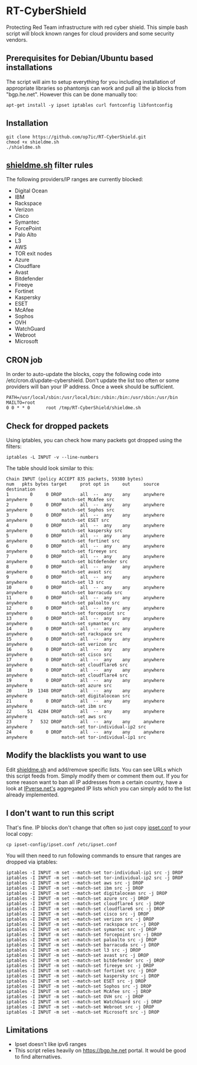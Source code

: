 RT-CyberShield
===============

Protecting Red Team infrastructure with red cyber shield. This simple bash script will block known ranges for cloud providers and some security vendors.

## Prerequisites for Debian/Ubuntu based installations
The script will aim to setup everything for you including installation of appropriate libraries so phantomjs can work and pull all the ip blocks from "bgp.he.net". However this can be done manually too:
 
```
apt-get install -y ipset iptables curl fontconfig libfontconfig
```

## Installation
```
git clone https://github.com/op7ic/RT-CyberShield.git
chmod +x shieldme.sh
./shieldme.sh
```

## [shieldme.sh](shieldme.sh) filter rules

The following providers/IP ranges are currently blocked:

- Digital Ocean
- IBM
- Rackspace
- Verizon
- Cisco
- Symantec
- ForcePoint
- Palo Alto
- L3
- AWS
- TOR exit nodes
- Azure
- Cloudflare
- Avast
- Bitdefender
- Fireeye
- Fortinet
- Kaspersky
- ESET
- McAfee
- Sophos
- OVH
- WatchGuard
- Webroot
- Microsoft

## CRON job

In order to auto-update the blocks, copy the following code into /etc/cron.d/update-cybershield. Don't update the list too often or some providers will ban your IP address. Once a week should be sufficient. 
```
PATH=/usr/local/sbin:/usr/local/bin:/sbin:/bin:/usr/sbin:/usr/bin
MAILTO=root
0 0 * * 0      root /tmp/RT-CyberShield/shieldme.sh
```

## Check for dropped packets
Using iptables, you can check how many packets got dropped using the filters:
```
iptables -L INPUT -v --line-numbers
```

The table should look similar to this: 

```
Chain INPUT (policy ACCEPT 835 packets, 59380 bytes)
num   pkts bytes target     prot opt in     out     source               destination
1        0     0 DROP       all  --  any    any     anywhere             anywhere             match-set McAfee src
2        0     0 DROP       all  --  any    any     anywhere             anywhere             match-set Sophos src
3        0     0 DROP       all  --  any    any     anywhere             anywhere             match-set ESET src
4        0     0 DROP       all  --  any    any     anywhere             anywhere             match-set kaspersky src
5        0     0 DROP       all  --  any    any     anywhere             anywhere             match-set fortinet src
6        0     0 DROP       all  --  any    any     anywhere             anywhere             match-set fireeye src
7        0     0 DROP       all  --  any    any     anywhere             anywhere             match-set bitdefender src
8        0     0 DROP       all  --  any    any     anywhere             anywhere             match-set avast src
9        0     0 DROP       all  --  any    any     anywhere             anywhere             match-set l3 src
10       0     0 DROP       all  --  any    any     anywhere             anywhere             match-set barracuda src
11       0     0 DROP       all  --  any    any     anywhere             anywhere             match-set paloalto src
12       0     0 DROP       all  --  any    any     anywhere             anywhere             match-set forcepoint src
13       0     0 DROP       all  --  any    any     anywhere             anywhere             match-set symantec src
14       0     0 DROP       all  --  any    any     anywhere             anywhere             match-set rackspace src
15       0     0 DROP       all  --  any    any     anywhere             anywhere             match-set verizon src
16       0     0 DROP       all  --  any    any     anywhere             anywhere             match-set cisco src
17       0     0 DROP       all  --  any    any     anywhere             anywhere             match-set cloudflare6 src
18       0     0 DROP       all  --  any    any     anywhere             anywhere             match-set cloudflare4 src
19       0     0 DROP       all  --  any    any     anywhere             anywhere             match-set azure src
20      19  1348 DROP       all  --  any    any     anywhere             anywhere             match-set digitalocean src
21       0     0 DROP       all  --  any    any     anywhere             anywhere             match-set ibm src
22      51  4284 DROP       all  --  any    any     anywhere             anywhere             match-set aws src
23       7   532 DROP       all  --  any    any     anywhere             anywhere             match-set tor-individual-ip2 src
24       0     0 DROP       all  --  any    any     anywhere             anywhere             match-set tor-individual-ip1 src
```

## Modify the blacklists you want to use

Edit [shieldme.sh](shieldme.sh) and add/remove specific lists. You can see URLs which this script feeds from. Simply modify them or comment them out.
If you for some reason want to ban all IP addresses from a certain country, have a look at [IPverse.net's](http://ipverse.net/ipblocks/data/countries/) aggregated IP lists which you can simply add to the list already implemented. 

## I don't want to run this script

That's fine. IP blocks don't change that often so just copy [ipset.conf](ipset-config/ipset.conf) to your local copy: 
```
cp ipset-config/ipset.conf /etc/ipset.conf
```
You will then need to run following commands to ensure that ranges are dropped via iptables: 
```
iptables -I INPUT -m set --match-set tor-individual-ip1 src -j DROP
iptables -I INPUT -m set --match-set tor-individual-ip2 src -j DROP
iptables -I INPUT -m set --match-set aws src -j DROP
iptables -I INPUT -m set --match-set ibm src -j DROP
iptables -I INPUT -m set --match-set digitalocean src -j DROP
iptables -I INPUT -m set --match-set azure src -j DROP
iptables -I INPUT -m set --match-set cloudflare4 src -j DROP
iptables -I INPUT -m set --match-set cloudflare6 src -j DROP
iptables -I INPUT -m set --match-set cisco src -j DROP
iptables -I INPUT -m set --match-set verizon src -j DROP
iptables -I INPUT -m set --match-set rackspace src -j DROP
iptables -I INPUT -m set --match-set symantec src -j DROP
iptables -I INPUT -m set --match-set forcepoint src -j DROP
iptables -I INPUT -m set --match-set paloalto src -j DROP
iptables -I INPUT -m set --match-set barracuda src -j DROP
iptables -I INPUT -m set --match-set l3 src -j DROP
iptables -I INPUT -m set --match-set avast src -j DROP
iptables -I INPUT -m set --match-set bitdefender src -j DROP
iptables -I INPUT -m set --match-set fireeye src -j DROP
iptables -I INPUT -m set --match-set fortinet src -j DROP
iptables -I INPUT -m set --match-set kaspersky src -j DROP
iptables -I INPUT -m set --match-set ESET src -j DROP
iptables -I INPUT -m set --match-set Sophos src -j DROP
iptables -I INPUT -m set --match-set McAfee src -j DROP
iptables -I INPUT -m set --match-set OVH src -j DROP
iptables -I INPUT -m set --match-set WatchGuard src -j DROP
iptables -I INPUT -m set --match-set Webroot src -j DROP
iptables -I INPUT -m set --match-set Microsoft src -j DROP
```

## Limitations

- Ipset doesn't like ipv6 ranges
- This script relies heavily on https://bgp.he.net portal. It would be good to find alternatives.